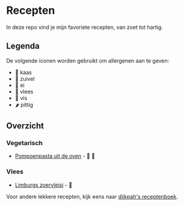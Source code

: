 # Recepten

In deze repo vind je mijn favoriete recepten, van zoet tot hartig.

## Legenda

De volgende iconen worden gebruikt om allergenen aan te geven:

- 🧀 kaas
- 🥛 zuivel
- 🥚 ei
- 🥩 vlees
- 🍤 vis
- 🌶 pittig

## Overzicht

### Vegetarisch

- [Pompoenpasta uit de oven](./pompoenpasta_uit_de_oven.md) - 🧀 🥛

### Vlees

- [Limburgs zoervleisj](./zoervleisj.md) - 🥩

Voor andere lekkere recepten, kijk eens naar [dijkpah's receptenboek](https://github.com/dijkpah/recepten).
